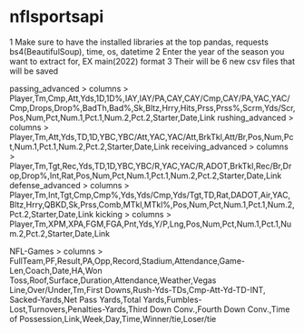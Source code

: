# nflsportsapi


1 Make sure to have the installed libraries at the top
pandas, requests bs4(BeautifulSoup), time, os, datetime
2 Enter the year of the season you want to extract for, EX main(2022) format
3 Their will be 6 new csv files that will be saved

passing_advanced > columns > Player,Tm,Cmp,Att,Yds,1D,1D%,IAY,IAY/PA,CAY,CAY/Cmp,CAY/PA,YAC,YAC/Cmp,Drops,Drop%,BadTh,Bad%,Sk,Bltz,Hrry,Hits,Prss,Prss%,Scrm,Yds/Scr,Pos,Num,Pct,Num.1,Pct.1,Num.2,Pct.2,Starter,Date,Link
rushing_advanced > columns > Player,Tm,Att,Yds,TD,1D,YBC,YBC/Att,YAC,YAC/Att,BrkTkl,Att/Br,Pos,Num,Pct,Num.1,Pct.1,Num.2,Pct.2,Starter,Date,Link
receiving_advanced > columns > Player,Tm,Tgt,Rec,Yds,TD,1D,YBC,YBC/R,YAC,YAC/R,ADOT,BrkTkl,Rec/Br,Drop,Drop%,Int,Rat,Pos,Num,Pct,Num.1,Pct.1,Num.2,Pct.2,Starter,Date,Link
defense_advanced > columns > Player,Tm,Int,Tgt,Cmp,Cmp%,Yds,Yds/Cmp,Yds/Tgt,TD,Rat,DADOT,Air,YAC,Bltz,Hrry,QBKD,Sk,Prss,Comb,MTkl,MTkl%,Pos,Num,Pct,Num.1,Pct.1,Num.2,Pct.2,Starter,Date,Link
kicking > columns > Player,Tm,XPM,XPA,FGM,FGA,Pnt,Yds,Y/P,Lng,Pos,Num,Pct,Num.1,Pct.1,Num.2,Pct.2,Starter,Date,Link

NFL-Games > columns > FullTeam,PF,Result,PA,Opp,Record,Stadium,Attendance,Game-Len,Coach,Date,HA,Won Toss,Roof,Surface,Duration,Attendance,Weather,Vegas Line,Over/Under,Tm,First Downs,Rush-Yds-TDs,Cmp-Att-Yd-TD-INT,
                      Sacked-Yards,Net Pass Yards,Total Yards,Fumbles-Lost,Turnovers,Penalties-Yards,Third Down Conv.,Fourth Down Conv.,Time of Possession,Link,Week,Day,Time,Winner/tie,Loser/tie

